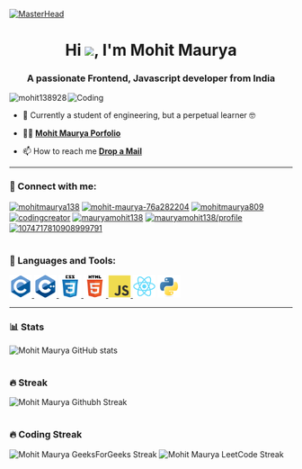 [![MasterHead](https://github.blog/wp-content/uploads/2020/12/102393310-07478b80-3f8d-11eb-84eb-392d555ebd29.png?resize=1200%2C530)](https://Mohit138928.io)
<h1 align="center">Hi <img src="https://em-content.zobj.net/source/animated-noto-color-emoji/356/waving-hand_1f44b.gif" width="30"/>, I'm Mohit Maurya</h1>
<h3 align="center">A passionate Frontend, Javascript developer from India</h3>
<img align="right" alt="Coding" width="400" src="https://octodex.github.com/images/Fintechtocat.png">

<p align="left"> <img src="https://komarev.com/ghpvc/?username=mohit138928&label=Profile%20views&color=0e75b6&style=flat" alt="mohit138928" /> </p>

- 🔭 Currently a student of engineering, but a perpetual learner 🤓

- 👨‍💻 **[Mohit Maurya Porfolio](https://mohit-maurya-portfolio.vercel.app/)**

- 📫 How to reach me **[Drop a Mail](mohitmaurya@gmail.com)**

---

<h3 align="left">🔗 Connect with me:</h3>
<p align="left">
<a href="https://twitter.com/mohitmaurya138" target="blank"><img align="center" src="https://raw.githubusercontent.com/rahuldkjain/github-profile-readme-generator/master/src/images/icons/Social/twitter.svg" alt="mohitmaurya138" height="30" width="40" /></a>
<a href="https://linkedin.com/in/mohit-maurya-76a282204" target="blank"><img align="center" src="https://raw.githubusercontent.com/rahuldkjain/github-profile-readme-generator/master/src/images/icons/Social/linked-in-alt.svg" alt="mohit-maurya-76a282204" height="30" width="40" /></a>
<a href="https://instagram.com/mohitmaurya809" target="blank"><img align="center" src="https://raw.githubusercontent.com/rahuldkjain/github-profile-readme-generator/master/src/images/icons/Social/instagram.svg" alt="mohitmaurya809" height="30" width="40" /></a>
<a href="https://www.youtube.com/c/codingcreator" target="blank"><img align="center" src="https://raw.githubusercontent.com/rahuldkjain/github-profile-readme-generator/master/src/images/icons/Social/youtube.svg" alt="codingcreator" height="30" width="40" /></a>
<a href="https://www.hackerrank.com/mauryamohit138" target="blank"><img align="center" src="https://raw.githubusercontent.com/rahuldkjain/github-profile-readme-generator/master/src/images/icons/Social/hackerrank.svg" alt="mauryamohit138" height="30" width="40" /></a>
<a href="https://auth.geeksforgeeks.org/user/mauryamohit138/profile" target="blank"><img align="center" src="https://raw.githubusercontent.com/rahuldkjain/github-profile-readme-generator/master/src/images/icons/Social/geeks-for-geeks.svg" alt="mauryamohit138/profile" height="30" width="40" /></a>
<a href="https://discord.gg/1074717810908999791" target="blank"><img align="center" src="https://raw.githubusercontent.com/rahuldkjain/github-profile-readme-generator/master/src/images/icons/Social/discord.svg" alt="1074717810908999791" height="30" width="40" /></a>
</p>

 #

<h3 align="left">🔧 Languages and Tools:</h3>
<p align="left"> <a href="https://www.cprogramming.com/" target="_blank" rel="noreferrer"> <img src="https://raw.githubusercontent.com/devicons/devicon/master/icons/c/c-original.svg" alt="c" width="40" height="40"/> </a> <a href="https://www.w3schools.com/cpp/" target="_blank" rel="noreferrer"> <img src="https://raw.githubusercontent.com/devicons/devicon/master/icons/cplusplus/cplusplus-original.svg" alt="cplusplus" width="40" height="40"/> </a> <a href="https://www.w3schools.com/css/" target="_blank" rel="noreferrer"> <img src="https://raw.githubusercontent.com/devicons/devicon/master/icons/css3/css3-original-wordmark.svg" alt="css3" width="40" height="40"/> </a> <a href="https://www.w3.org/html/" target="_blank" rel="noreferrer"> <img src="https://raw.githubusercontent.com/devicons/devicon/master/icons/html5/html5-original-wordmark.svg" alt="html5" width="40" height="40"/> </a> <a href="https://developer.mozilla.org/en-US/docs/Web/JavaScript" target="_blank" rel="noreferrer"> <img src="https://raw.githubusercontent.com/devicons/devicon/master/icons/javascript/javascript-original.svg" alt="javascript" width="40" height="40"/> </a> <img src="https://raw.githubusercontent.com/devicons/devicon/master/icons/react/react-original.svg" alt="reactjs" width="40" height="40" /> <a href="https://www.python.org" target="_blank" rel="noreferrer"> <img src="https://raw.githubusercontent.com/devicons/devicon/master/icons/python/python-original.svg" alt="python" width="40" height="40"/> </a> </p>

---

<h3 align="left">📊 Stats</h3>

![Mohit Maurya GitHub stats](https://github-readme-stats.vercel.app/api?username=mohit138928&show_icons=true&theme=vision-friendly-dark)

#

<h3 align="left">🔥 Streak</h3>

![Mohit Maurya Githubh Streak](https://streak-stats.demolab.com/?user=mohit138928&theme=highcontrast)

#

<h3 align="left">🔥 Coding Streak</h3>

![Mohit Maurya GeeksForGeeks Streak](https://geeks-for-geeks-stats-card.vercel.app/?username=mauryamohit138)
![Mohit Maurya LeetCode Streak](https://leetcard.jacoblin.cool/mauryamohit138?theme=dark&font=Amethysta&ext=heatmap)


